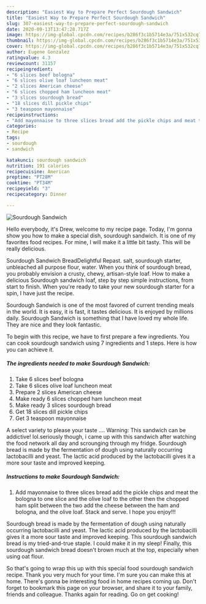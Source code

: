 ```yaml
---
description: "Easiest Way to Prepare Perfect Sourdough Sandwich"
title: "Easiest Way to Prepare Perfect Sourdough Sandwich"
slug: 307-easiest-way-to-prepare-perfect-sourdough-sandwich
date: 2020-09-13T13:47:28.717Z
image: https://img-global.cpcdn.com/recipes/b286f3c1b5714e3a/751x532cq70/sourdough-sandwich-recipe-main-photo.jpg
thumbnail: https://img-global.cpcdn.com/recipes/b286f3c1b5714e3a/751x532cq70/sourdough-sandwich-recipe-main-photo.jpg
cover: https://img-global.cpcdn.com/recipes/b286f3c1b5714e3a/751x532cq70/sourdough-sandwich-recipe-main-photo.jpg
author: Eugene Gonzalez
ratingvalue: 4.3
reviewcount: 31157
recipeingredient:
- "6 slices beef bologna"
- "6 slices olive loaf luncheon meat"
- "2 slices American cheese"
- "6 slices chopped ham luncheon meat"
- "3 slices sourdough bread"
- "18 slices dill pickle chips"
- "3 teaspoon mayonnaise"
recipeinstructions:
- "Add mayonnaise to three slices bread add the pickle chips and meat the bologna to one slice and the olive loaf to the other then the chopped ham split between the two add the cheese between the ham and bologna, and the olive loaf. Stack and serve. I hope you enjoy!!!"
categories:
- Recipe
tags:
- sourdough
- sandwich

katakunci: sourdough sandwich 
nutrition: 191 calories
recipecuisine: American
preptime: "PT28M"
cooktime: "PT34M"
recipeyield: "3"
recipecategory: Dinner

---
```



![Sourdough Sandwich](https://img-global.cpcdn.com/recipes/b286f3c1b5714e3a/751x532cq70/sourdough-sandwich-recipe-main-photo.jpg)

Hello everybody, it's Drew, welcome to my recipe page. Today, I'm gonna show you how to make a special dish, sourdough sandwich. It is one of my favorites food recipes. For mine, I will make it a little bit tasty. This will be really delicious.

Sourdough Sandwich BreadDelightful Repast. salt, sourdough starter, unbleached all purpose flour, water. When you think of sourdough bread, you probably envision a crusty, chewy, artisan-style loaf. How to make a delicious Sourdough sandwich loaf, step by step simple instructions, from start to finish. When you&#39;re ready to take your new sourdough starter for a spin, I have just the recipe.

Sourdough Sandwich is one of the most favored of current trending meals in the world. It is easy, it is fast, it tastes delicious. It is enjoyed by millions daily. Sourdough Sandwich is something that I have loved my whole life. They are nice and they look fantastic.


To begin with this recipe, we have to first prepare a few ingredients. You can cook sourdough sandwich using 7 ingredients and 1 steps. Here is how you can achieve it.

<!--inarticleads1-->

##### The ingredients needed to make Sourdough Sandwich:

1. Take 6 slices beef bologna
1. Take 6 slices olive loaf luncheon meat
1. Prepare 2 slices American cheese
1. Make ready 6 slices chopped ham luncheon meat
1. Make ready 3 slices sourdough bread
1. Get 18 slices dill pickle chips
1. Get 3 teaspoon mayonnaise


A select variety to please your taste …. Warning: This sandwich can be addictive! lol.seriously though, i came up with this sandwich after watching the food network all day and scrounging through my fridge. Sourdough bread is made by the fermentation of dough using naturally occurring lactobacilli and yeast. The lactic acid produced by the lactobacilli gives it a more sour taste and improved keeping. 

<!--inarticleads2-->

##### Instructions to make Sourdough Sandwich:

1. Add mayonnaise to three slices bread add the pickle chips and meat the bologna to one slice and the olive loaf to the other then the chopped ham split between the two add the cheese between the ham and bologna, and the olive loaf. Stack and serve. I hope you enjoy!!!


Sourdough bread is made by the fermentation of dough using naturally occurring lactobacilli and yeast. The lactic acid produced by the lactobacilli gives it a more sour taste and improved keeping. This sourdough sandwich bread is my tried-and-true staple. I could make it in my sleep! Finally, this sourdough sandwich bread doesn&#39;t brown much at the top, especially when using oat flour. 

So that's going to wrap this up with this special food sourdough sandwich recipe. Thank you very much for your time. I'm sure you can make this at home. There's gonna be interesting food in home recipes coming up. Don't forget to bookmark this page on your browser, and share it to your family, friends and colleague. Thanks again for reading. Go on get cooking!
